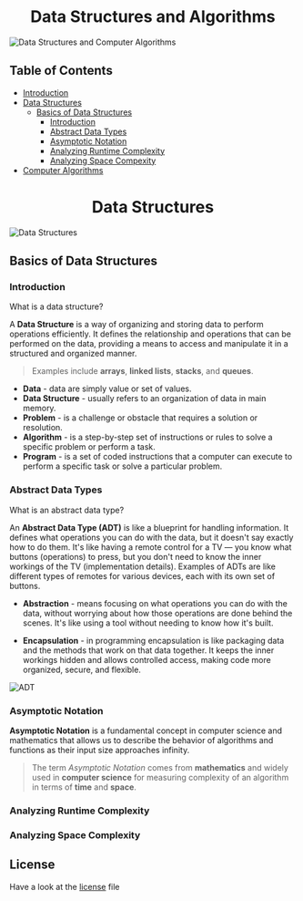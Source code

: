 <!-- <p align="center"><strong>Lecture Notes • Source Code • Resources • by @Shavkatjon-O</strong></p> -->

<!-- <p align="center">Your must-have cheat sheet on Data Structures and Algorithms! 🚀</p> -->


<!-- > Welcome to the Data Structures and Algorithms repository! This repository contains lecture notes and source code implementations of various data structures and algorithms in C++, Java, and Python. -->

<!-- **Made by** [Shavkatjon-O](https://github.com/Shavkatjon-O) ⚡️ -->

<!-- ![Line](images/line.png) -->
<!-- 
| | Python | Java | C++ |
|----------|----------|----------|----------|
| Binary Search Algorithm | Row 1, Col 2 | Row 1, Col 3 | Row 1, Col 3 |
| Selection Sort Algorithm | Row 2, Col 2 | Row 2, Col 3 | Row 1, Col 3 |
| Linked List Implementation | Row 3, Col 2 | Row 3, Col 3 | Row 1, Col 3 | -->

<!-- ![Line](images/line.png) -->


<!-- ![Line](images/line.png) -->

<!-- <h1 align="center">Data Structures</h1> -->

<!-- ## Basics of Data Structures -->

<!-- Data structures are fundamental components in computer science that enable the organization, storage, and manipulation of data to efficiently perform various operations. They play a crucial role in designing algorithms and optimizing software applications. -->


<!-- > Choosing the right data structure depends on the specific requirements and operations of the algorithm or application being developed. Efficient data structure selection is crucial for achieving optimal performance and resource utilization. -->


<!-- ## Table of Contents
- [Section 1](#section-1)
  - [Subsection 1.1](#subsection-1.1)
  - [Subsection 1.2](#subsection-1.2)
- [Section 2](#section-2)
  - [Subsection 2.1](#subsection-2.1)
  - [Subsection 2.2](#subsection-2.2)


## 📚 Table of Contents
- [Introduction](#introduction)
- [Features](#features)
- [Installation](#installation)
- [Usage](#usage)



<details>
  <summary>Table of Contents</summary>

  - [Section 1](#section-1)
    - [Subsection 1.1](#subsection-1.1)
    - [Subsection 1.2](#subsection-1.2)
  - [Section 2](#section-2)
    - [Subsection 2.1](#subsection-2.1)
    - [Subsection 2.2](#subsection-2.2)
</details>


## Table of Contents

- [Section 1](#section-1)
---
- [Section 2](#section-2)
---
- [Section 3](#section-3)


## **Table of Contents**
- [*Section 1*](#section-1)
- [**Section 2**](#section-2)
- [_Section 3_](#section-3)

<span style="color: green;">**Table of Contents**</span>
- <span style="color: blue;">[Section 1](#section-1)</span>
- <span style="color: red;">[Section 2](#section-2)</span>
- <span style="color: purple;">[Section 3](#section-3)</span>
 -->

<!-- ## Table of Contents

1. [Introduction](#introduction)
2. [Languages](#languages)
3. [Directory Structure](#directory-structure)
4. [How to Use](#how-to-use)
5. [Contributing](#contributing)
6. [License](#license)

## Introduction

This repository serves as a resource for learning and implementing fundamental data structures and algorithms. Whether you are a student, programmer, or anyone interested in sharpening your problem-solving skills, you'll find a variety of materials and code snippets here.

## Languages

The code examples are provided in the following programming languages:

- Python
- Java
- C++

Feel free to explore the language-specific folders to find the implementation that best suits your needs.

## Directory Structure

The repository is organized into different directories based on programming languages. Each language folder contains subdirectories for various topics, such as arrays, linked lists, sorting algorithms, searching algorithms, etc.

```
/data-structures-and-algorithms
|-- python
| |-- arrays
| |-- linked_lists
| |-- sorting
| |-- searching
| ...
|-- java
| |-- arrays
| |-- linked_lists
| |-- sorting
| |-- searching
| ...
|-- cpp
| |-- arrays
| |-- linked_lists
| |-- sorting
| |-- searching
| ...
``` -->

<h1 align="center">Data Structures and Algorithms</h1>

![Data Structures and Computer Algorithms](images/dsa-main.png)

<!-- ![Line](images/line.png) -->

## Table of Contents

- [Introduction](#introduction)
- [Data Structures](#data-structures)
  - [Basics of Data Structures](#data-structures-basics)
    - [Introduction](#data-structures-introduction)
    - [Abstract Data Types](#abstract-data-types)
    - [Asymptotic Notation](#asymptotic-notation)
    - [Analyzing Runtime Complexity](#analyzing-runtime-complexity)
    - [Analyzing Space Compexity](#analyzing-space-complexity)
- [Computer Algorithms](#computer-algorithms)

<!-- ![Line](images/line.png) -->

<h1 align="center">Data Structures</h1>

![Data Structures](images/data-structures-1.png)

<!-- ![Line](images/line.png) -->

## Basics of Data Structures
### Introduction

What is a data structure?

A **Data Structure** is a way of organizing and storing data to perform operations efficiently. It defines the relationship and operations that can be performed on the data, providing a means to access and manipulate it in a structured and organized manner.

> Examples include **arrays**, **linked lists**, **stacks**, and **queues**.

- **Data** - data are simply value or set of values.
- **Data Structure** - usually refers to an organization of data in main memory.
- **Problem** - is a challenge or obstacle that requires a solution or resolution.
- **Algorithm** - is a step-by-step set of instructions or rules to solve a specific problem or perform a task.
- **Program** - is a set of coded instructions that a computer can execute to perform a specific task or solve a particular problem.

### Abstract Data Types

What is an abstract data type?

An **Abstract Data Type (ADT)** is like a blueprint for handling information. It defines what operations you can do with the data, but it doesn't say exactly how to do them. It's like having a remote control for a TV — you know what buttons (operations) to press, but you don't need to know the inner workings of the TV (implementation details). Examples of ADTs are like different types of remotes for various devices, each with its own set of buttons.

- **Abstraction** - means focusing on what operations you can do with the data, without worrying about how those operations are done behind the scenes. It's like using a tool without needing to know how it's built.

- **Encapsulation** - in programming encapsulation is like packaging data and the methods that work on that data together. It keeps the inner workings hidden and allows controlled access, making code more organized, secure, and flexible.

![ADT](images/abstract-data-types.webp)

### Asymptotic Notation

**Asymptotic Notation** is a fundamental concept in computer science and mathematics that allows us to describe the behavior of algorithms and functions as their input size approaches infinity.

> The term *Asymptotic Notation* comes from **mathematics** and widely used in **computer science** for measuring complexity of an algorithm in terms of **time** and **space**.

### Analyzing Runtime Complexity
### Analyzing Space Complexity

<!-- ![Line](images/line.png) -->

## License
Have a look at the [license](https://github.com/Shavkatjon-O/dsa-lecture-notes/blob/main/LICENSE) file